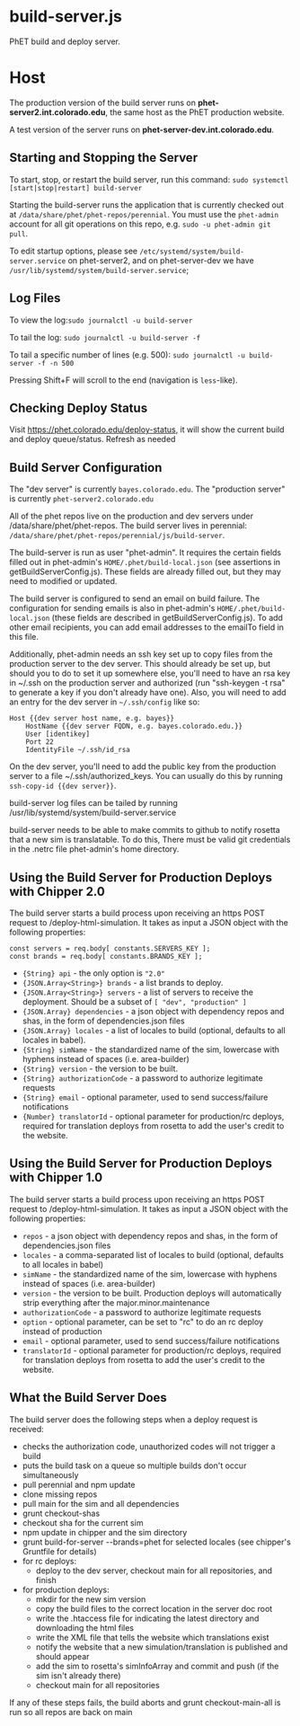 # build-server.js

PhET build and deploy server.

# Host

The production version of the build server runs on **phet-server2.int.colorado.edu**, the same host as the PhET
production website.

A test version of the server runs on **phet-server-dev.int.colorado.edu**.

## Starting and Stopping the Server

To start, stop, or restart the build server, run this command:
`sudo systemctl [start|stop|restart] build-server`

Starting the build-server runs the application that is currently checked out at `/data/share/phet/phet-repos/perennial`.
You must use the `phet-admin` account for all git operations on this repo, e.g. `sudo -u phet-admin git pull`.

To edit startup options, please see `/etc/systemd/system/build-server.service` on phet-server2, and on phet-server-dev
we have `/usr/lib/systemd/system/build-server.service`;

## Log Files

To view the log:`sudo journalctl -u build-server`

To tail the log: `sudo journalctl -u build-server -f`

To tail a specific number of lines (e.g. 500): `sudo journalctl -u build-server -f -n 500`

Pressing Shift+F will scroll to the end (navigation is `less`-like).

## Checking Deploy Status

Visit https://phet.colorado.edu/deploy-status, it will show the current build and deploy queue/status. Refresh as needed

## Build Server Configuration

The "dev server" is currently `bayes.colorado.edu`. The "production server" is currently `phet-server2.colorado.edu`

All of the phet repos live on the production and dev servers under /data/share/phet/phet-repos. The build server lives
in perennial: `/data/share/phet/phet-repos/perennial/js/build-server`.

The build-server is run as user "phet-admin". It requires the certain fields filled out in phet-admin's
`HOME/.phet/build-local.json`
(see assertions in getBuildServerConfig.js). These fields are already filled out, but they may need to modified or
updated.

The build server is configured to send an email on build failure. The configuration for sending emails is also in
phet-admin's `HOME/.phet/build-local.json` (these fields are described in getBuildServerConfig.js). To add other email
recipients, you can add email addresses to the emailTo field in this file.

Additionally, phet-admin needs an ssh key set up to copy files from the production server to the dev server. This should
already be set up, but should you to do to set it up somewhere else, you'll need to have an rsa key in ~/.ssh on the
production server and authorized
(run "ssh-keygen -t rsa" to generate a key if you don't already have one). Also, you will need to add an entry for the
dev server in `~/.ssh/config` like so:

```
Host {{dev server host name, e.g. bayes}}
    HostName {{dev server FQDN, e.g. bayes.colorado.edu.}}
    User [identikey]
    Port 22
    IdentityFile ~/.ssh/id_rsa
```

On the dev server, you'll need to add the public key from the production server to a file ~/.ssh/authorized_keys. You
can usually do this by running `ssh-copy-id {{dev server}}`.

build-server log files can be tailed by running /usr/lib/systemd/system/build-server.service

build-server needs to be able to make commits to github to notify rosetta that a new sim is translatable. To do this,
There must be valid git credentials in the .netrc file phet-admin's home directory.

## Using the Build Server for Production Deploys with Chipper 2.0

The build server starts a build process upon receiving an https POST request to /deploy-html-simulation. It takes as
input a JSON object with the following properties:

    const servers = req.body[ constants.SERVERS_KEY ];
    const brands = req.body[ constants.BRANDS_KEY ];

- `{String} api` - the only option is `"2.0"`
- `{JSON.Array<String>} brands` - a list brands to deploy.
- `{JSON.Array<String>} servers` - a list of servers to receive the deployment. Should be a subset of
  `[ "dev", "production" ]`
- `{JSON.Array} dependencies` - a json object with dependency repos and shas, in the form of dependencies.json files
- `{JSON.Array} locales` - a list of locales to build (optional, defaults to all locales in babel).
- `{String} simName` - the standardized name of the sim, lowercase with hyphens instead of spaces (i.e. area-builder)
- `{String} version` - the version to be built.
- `{String} authorizationCode` - a password to authorize legitimate requests
- `{String} email` - optional parameter, used to send success/failure notifications
- `{Number} translatorId` - optional parameter for production/rc deploys, required for translation deploys from rosetta
  to add the user's credit to the website.

## Using the Build Server for Production Deploys with Chipper 1.0

The build server starts a build process upon receiving an https POST request to /deploy-html-simulation. It takes as
input a JSON object with the following properties:

- `repos` - a json object with dependency repos and shas, in the form of dependencies.json files
- `locales` - a comma-separated list of locales to build (optional, defaults to all locales in babel)
- `simName` - the standardized name of the sim, lowercase with hyphens instead of spaces (i.e. area-builder)
- `version` - the version to be built. Production deploys will automatically strip everything after the
  major.minor.maintenance
- `authorizationCode` - a password to authorize legitimate requests
- `option` - optional parameter, can be set to "rc" to do an rc deploy instead of production
- `email` - optional parameter, used to send success/failure notifications
- `translatorId` - optional parameter for production/rc deploys, required for translation deploys from rosetta to add
  the user's credit to the website.

## What the Build Server Does

The build server does the following steps when a deploy request is received:

- checks the authorization code, unauthorized codes will not trigger a build
- puts the build task on a queue so multiple builds don't occur simultaneously
- pull perennial and npm update
- clone missing repos
- pull main for the sim and all dependencies
- grunt checkout-shas
- checkout sha for the current sim
- npm update in chipper and the sim directory
- grunt build-for-server --brands=phet for selected locales (see chipper's Gruntfile for details)
- for rc deploys:
  - deploy to the dev server, checkout main for all repositories, and finish
- for production deploys:
  - mkdir for the new sim version
  - copy the build files to the correct location in the server doc root
  - write the .htaccess file for indicating the latest directory and downloading the html files
  - write the XML file that tells the website which translations exist
  - notify the website that a new simulation/translation is published and should appear
  - add the sim to rosetta's simInfoArray and commit and push (if the sim isn't already there)
  - checkout main for all repositories

If any of these steps fails, the build aborts and grunt checkout-main-all is run so all repos are back on main
